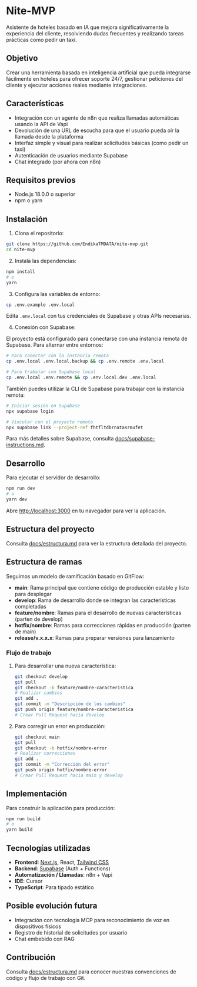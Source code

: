 # Nite-MVP

Asistente de hoteles basado en IA que mejora significativamente la experiencia del cliente, resolviendo dudas frecuentes y realizando tareas prácticas como pedir un taxi.

## Objetivo

Crear una herramienta basada en inteligencia artificial que pueda integrarse fácilmente en hoteles para ofrecer soporte 24/7, gestionar peticiones del cliente y ejecutar acciones reales mediante integraciones.

## Características

- Integración con un agente de n8n que realiza llamadas automáticas usando la API de Vapi
- Devolución de una URL de escucha para que el usuario pueda oír la llamada desde la plataforma
- Interfaz simple y visual para realizar solicitudes básicas (como pedir un taxi)
- Autenticación de usuarios mediante Supabase
- Chat integrado (por ahora con n8n)

## Requisitos previos

- Node.js 18.0.0 o superior
- npm o yarn

## Instalación

1. Clona el repositorio:

```bash
git clone https://github.com/EndikaTMDATA/nite-mvp.git
cd nite-mvp
```

2. Instala las dependencias:

```bash
npm install
# o
yarn
```

3. Configura las variables de entorno:

```bash
cp .env.example .env.local
```

Edita `.env.local` con tus credenciales de Supabase y otras APIs necesarias.

4. Conexión con Supabase:

El proyecto está configurado para conectarse con una instancia remota de Supabase. Para alternar entre entornos:

```bash
# Para conectar con la instancia remota
cp .env.local .env.local.backup && cp .env.remote .env.local

# Para trabajar con Supabase local
cp .env.local .env.remote && cp .env.local.dev .env.local
```

También puedes utilizar la CLI de Supabase para trabajar con la instancia remota:

```bash
# Iniciar sesión en Supabase
npx supabase login

# Vincular con el proyecto remoto
npx supabase link --project-ref fhtfltdbrnatasrmufet
```

Para más detalles sobre Supabase, consulta [docs/supabase-instructions.md](docs/supabase-instructions.md).

## Desarrollo

Para ejecutar el servidor de desarrollo:

```bash
npm run dev
# o
yarn dev
```

Abre [http://localhost:3000](http://localhost:3000) en tu navegador para ver la aplicación.

## Estructura del proyecto

Consulta [docs/estructura.md](docs/estructura.md) para ver la estructura detallada del proyecto.

## Estructura de ramas

Seguimos un modelo de ramificación basado en GitFlow:

- **main**: Rama principal que contiene código de producción estable y listo para desplegar
- **develop**: Rama de desarrollo donde se integran las características completadas
- **feature/nombre**: Ramas para el desarrollo de nuevas características (parten de develop)
- **hotfix/nombre**: Ramas para correcciones rápidas en producción (parten de main)
- **release/v.x.x.x**: Ramas para preparar versiones para lanzamiento

### Flujo de trabajo

1. Para desarrollar una nueva característica:

   ```bash
   git checkout develop
   git pull
   git checkout -b feature/nombre-caracteristica
   # Realizar cambios
   git add .
   git commit -m "Descripción de los cambios"
   git push origin feature/nombre-caracteristica
   # Crear Pull Request hacia develop
   ```

2. Para corregir un error en producción:
   ```bash
   git checkout main
   git pull
   git checkout -b hotfix/nombre-error
   # Realizar correcciones
   git add .
   git commit -m "Corrección del error"
   git push origin hotfix/nombre-error
   # Crear Pull Request hacia main y develop
   ```

## Implementación

Para construir la aplicación para producción:

```bash
npm run build
# o
yarn build
```

## Tecnologías utilizadas

- **Frontend**: [Next.js](https://nextjs.org/), React, [Tailwind CSS](https://tailwindcss.com/)
- **Backend**: [Supabase](https://supabase.io/) (Auth + Functions)
- **Automatización / Llamadas**: n8n + Vapi
- **IDE**: Cursor
- **TypeScript**: Para tipado estático

## Posible evolución futura

- Integración con tecnología MCP para reconocimiento de voz en dispositivos físicos
- Registro de historial de solicitudes por usuario
- Chat embebido con RAG

## Contribución

Consulta [docs/estructura.md](docs/estructura.md) para conocer nuestras convenciones de código y flujo de trabajo con Git.
